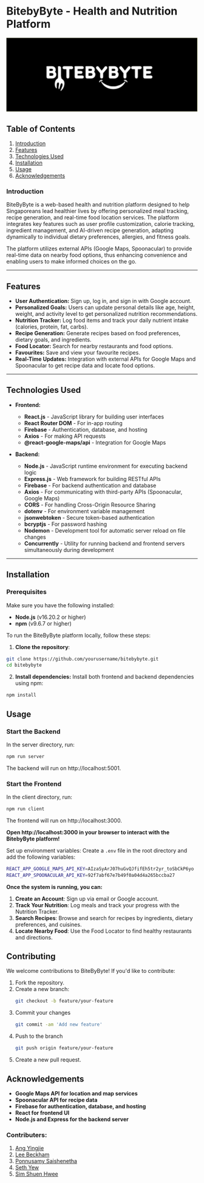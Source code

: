 # BitebyByte - Health and Nutrition Platform

![BiteByByte Logo](./my-app/logo.png)

## Table of Contents
1. [Introduction](#introduction)
2. [Features](#features)
3. [Technologies Used](#technologies-used)
4. [Installation](#installation)
5. [Usage](#usage)
6. [Acknowledgements](#acknowledgements)

### Introduction
BiteByByte is a web-based health and nutrition platform designed to help Singaporeans lead healthier lives by offering personalized meal tracking, recipe generation, and real-time food location services. The platform integrates key features such as user profile customization, calorie tracking, ingredient management, and AI-driven recipe generation, adapting dynamically to individual dietary preferences, allergies, and fitness goals.

The platform utilizes external APIs (Google Maps, Spoonacular) to provide real-time data on nearby food options, thus enhancing convenience and enabling users to make informed choices on the go.



---

## Features

- **User Authentication:** Sign up, log in, and sign in with Google account.
- **Personalized Goals:** Users can update personal details like age, height, weight, and activity level to get personalized nutrition recommendations.
- **Nutrition Tracker:** Log food items and track your daily nutrient intake (calories, protein, fat, carbs).
- **Recipe Generation:** Generate recipes based on food preferences, dietary goals, and ingredients.
- **Food Locator:** Search for nearby restaurants and food options.
- **Favourites:** Save and view your favourite recipes.
- **Real-Time Updates:** Integration with external APIs for Google Maps and Spoonacular to get recipe data and locate food options.

---

## Technologies Used

- **Frontend:**
  - **React.js** - JavaScript library for building user interfaces
  - **React Router DOM** - For in-app routing
  - **Firebase** - Authentication, database, and hosting
  - **Axios** - For making API requests
  - **@react-google-maps/api** - Integration for Google Maps

- **Backend:**
  - **Node.js** - JavaScript runtime environment for executing backend logic
  - **Express.js** - Web framework for building RESTful APIs
  - **Firebase** - For backend authentication and database
  - **Axios** - For communicating with third-party APIs (Spoonacular, Google Maps)
  - **CORS** - For handling Cross-Origin Resource Sharing
  - **dotenv** - For environment variable management
  - **jsonwebtoken** - Secure token-based authentication
  - **bcryptjs** - For password hashing
  - **Nodemon** - Development tool for automatic server reload on file changes
  - **Concurrently** - Utility for running backend and frontend servers simultaneously during development

---

## Installation

### Prerequisites

Make sure you have the following installed:

- **Node.js** (v16.20.2 or higher)
- **npm** (v9.6.7 or higher)
  
To run the BiteByByte platform locally, follow these steps:

1. **Clone the repository**:
```bash
git clone https://github.com/yourusername/bitebybyte.git
cd bitebybyte
```

2. **Install dependencies:**
 Install both frontend and backend dependencies using npm:
```bash
npm install
``` 
## Usage

### Start the Backend
In the server directory, run:

```bash
npm run server
```
The backend will run on http://localhost:5001.

### Start the Frontend
In the client directory, run:

```bash
npm run client
```

The frontend will run on http://localhost:3000.

**Open http://localhost:3000 in your browser to interact with the BitebyByte platform!**

Set up environment variables: Create a ```.env``` file in the root directory and add the following variables:
```bash
REACT_APP_GOOGLE_MAPS_API_KEY=AIzaSyArJ07huGvQJfifEh5tr2yr_toSbCkP6yo 
REACT_APP_SPOONACULAR_API_KEY=92f7abf67e7b49f0a04d4a265bccba27
``` 


**Once the system is running, you can:**

1. **Create an Account**: Sign up via email or Google account.
2. **Track Your Nutrition**: Log meals and track your progress with the Nutrition Tracker.
3. **Search Recipes**: Browse and search for recipes by ingredients, dietary preferences, and cuisines.
4. **Locate Nearby Food**: Use the Food Locator to find healthy restaurants and directions.

## Contributing

We welcome contributions to BiteByByte! If you'd like to contribute:

1. Fork the repository.
2. Create a new branch:
   ```bash
   git checkout -b feature/your-feature
   ```
3. Commit your changes
   ```bash
   git commit -am 'Add new feature'
   ```
4. Push to the branch
   ```bash
   git push origin feature/your-feature
   ```
5. Create a new pull request.


## Acknowledgements

- **Google Maps API for location and map services**
- **Spoonacular API for recipe data**
- **Firebase for authentication, database, and hosting**
- **React for frontend UI**
- **Node.js and Express for the backend server**

### Contributers:

1. [Ang Yingjie](#Ang-Yingjie)
2. [Lee Beckham](#Lee-Beckham)
3. [Ponnusamy Saishenetha](#Ponnusamy-Saishenetha)
4. [Seth Yew](#Seth-Yew)
5. [Sim Shuen Hwee](#Sim-Shuen-Hwee)



